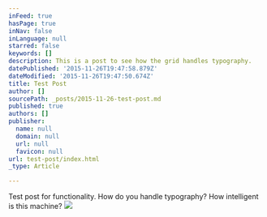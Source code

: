 ```yaml
---
inFeed: true
hasPage: true
inNav: false
inLanguage: null
starred: false
keywords: []
description: This is a post to see how the grid handles typography.
datePublished: '2015-11-26T19:47:58.879Z'
dateModified: '2015-11-26T19:47:50.674Z'
title: Test Post
author: []
sourcePath: _posts/2015-11-26-test-post.md
published: true
authors: []
publisher:
  name: null
  domain: null
  url: null
  favicon: null
url: test-post/index.html
_type: Article

---
```

Test post for functionality. How do you handle typography? How intelligent is this machine?
![](https://the-grid-user-content.s3-us-west-2.amazonaws.com/77a28b2e-d26e-4ec6-a271-5a49f11530c2.JPG)
